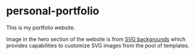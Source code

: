 # personal-portfolio

This is my portfolio website.

Image in the hero section of the website is from [SVG backgrounds](SVGBackgrounds.com) which provides capabilities to customize SVG images from the pool of templates.
